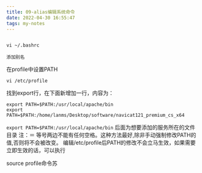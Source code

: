 ```yaml
---
title: 09-alias编辑系统命令
date: 2022-04-30 16:55:47
tags: my-notes
---
```

```shell

vi ~/.bashrc

添加别名
```





在profile中设置PATH

`vi /etc/profile`

找到export行，在下面新增加一行，内容为：


```shell
export PATH=$PATH:/usr/local/apache/bin
export PATH=$PATH:/home/lanms/Desktop/software/navicat121_premium_cs_x64
```

`export PATH=$PATH:/usr/local/apache/bin`  后面为想要添加的服务所在的文件目录
注：＝ 等号两边不能有任何空格。这种方法最好,除非手动强制修改PATH的值,否则将不会被改变。
编辑/etc/profile后PATH的修改不会立马生效，如果需要立即生效的话，可以执行

source profile命令苏